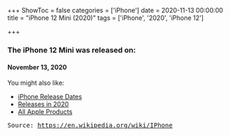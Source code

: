 +++
ShowToc = false
categories = ['iPhone']
date = 2020-11-13 00:00:00
title = "iPhone 12 Mini (2020)"
tags = ['iPhone', '2020', 'iPhone 12']

+++

### The iPhone 12 Mini was released on: 
#### November 13, 2020


<!--more-->


    
You might also like:

- [iPhone Release Dates](https://AppleReleaseDate.com/categories/iphone/)
- [Releases in 2020](https://AppleReleaseDate.com/tags/2020/)
- [All Apple Products](https://AppleReleaseDate.com/categories/)



<kbd> Source: https://en.wikipedia.org/wiki/IPhone</kbd>

